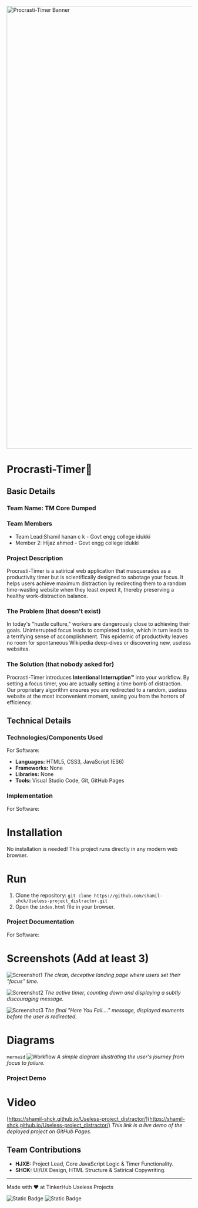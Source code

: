 <img width="3188" height="1202" alt="Procrasti-Timer Banner" src="https://github.com/user-attachments/assets/517ad8e9-ad22-457d-9538-a9e62d137cd7" />

# Procrasti-Timer🎯

## Basic Details
### Team Name: TM Core Dumped

### Team Members
- Team Lead:Shamil hanan c k - Govt engg college idukki
- Member 2: Hijaz ahmed  - Govt engg college idukki

### Project Description
Procrasti-Timer is a satirical web application that masquerades as a productivity timer but is scientifically designed to sabotage your focus. It helps users achieve maximum distraction by redirecting them to a random time-wasting website when they least expect it, thereby preserving a healthy work-distraction balance.

### The Problem (that doesn't exist)
In today's "hustle culture," workers are dangerously close to achieving their goals. Uninterrupted focus leads to completed tasks, which in turn leads to a terrifying sense of accomplishment. This epidemic of productivity leaves no room for spontaneous Wikipedia deep-dives or discovering new, useless websites.

### The Solution (that nobody asked for)
Procrasti-Timer introduces **Intentional Interruption™** into your workflow. By setting a focus timer, you are actually setting a time bomb of distraction. Our proprietary algorithm ensures you are redirected to a random, useless website at the most inconvenient moment, saving you from the horrors of efficiency.

## Technical Details
### Technologies/Components Used
For Software:
- **Languages:** HTML5, CSS3, JavaScript (ES6)
- **Frameworks:** None
- **Libraries:** None
- **Tools:** Visual Studio Code, Git, GitHub Pages

### Implementation
For Software:
# Installation
No installation is needed! This project runs directly in any modern web browser.

# Run
1. Clone the repository: `git clone https://github.com/shamil-shck/Useless-project_distractor.git`
2. Open the `index.html` file in your browser.

### Project Documentation
For Software:

# Screenshots (Add at least 3)
![Screenshot1](images/home.png)
*The clean, deceptive landing page where users set their "focus" time.*

![Screenshot2](images/timer.png)
*The active timer, counting down and displaying a subtly discouraging message.*

![Screenshot3](images/here_you_fail.png)
*The final "Here You Fail...." message, displayed moments before the user is redirected.*

# Diagrams
```mermaid```
![Workflow](images/image.png)
*A simple diagram illustrating the user's journey from focus to failure.*


### Project Demo
# Video
[https://shamil-shck.github.io/Useless-project_distractor/](https://shamil-shck.github.io/Useless-project_distractor/)
*This link is a live demo of the deployed project on GitHub Pages.*


## Team Contributions
- **HJXE:** Project Lead, Core JavaScript Logic & Timer Functionality.
- **SHCK:** UI/UX Design, HTML Structure & Satirical Copywriting.

---
Made with ❤️ at TinkerHub Useless Projects 

![Static Badge](https://img.shields.io/badge/TinkerHub-24?color=%23000000&link=https%3A%2F%2Fwww.tinkerhub.org%2F)
![Static Badge](https://img.shields.io/badge/UselessProjects--25-25?link=https%3A%2F%2Fwww.tinkerhub.org%2Fevents%2FQ2Q1TQKX6Q%2FUseless%2520Projects)
